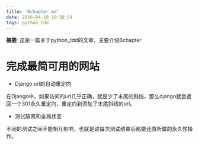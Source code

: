 ```yaml
---
title: '6chapter.md'
date: 2016-04-10 10:56:54
tags: python_tdd
---
```


__摘要__: 这是一篇关于python_tdd的文章，主要介绍6chapter
<!-- more -->
完成最简可用的网站
==================

+ Django url的自动重定向

 在Django中，如果访问的url几乎正确，就是少了末尾的斜线，那么django就会返回一个301永久重定向，重定向到添加了末尾斜线的url。

+ 测试隔离和全局状态

 不同的测试之间不能相互影响，也就是说每次测试结束后都要还原所做的永久性操作。
